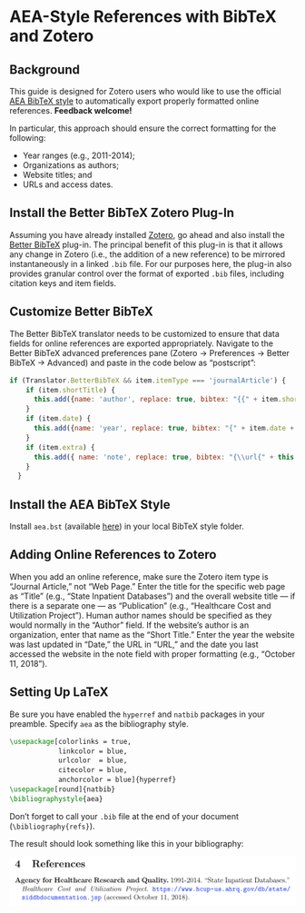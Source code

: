 # AEA-Style References with BibTeX and Zotero
## Background
This guide is designed for Zotero users who would like to use the official [AEA BibTeX style](https://www.aeaweb.org/journals/policies/templates) to automatically export properly formatted online references. **Feedback welcome!**

In particular, this approach should ensure the correct formatting for the following:
* Year ranges (e.g., 2011-2014);
* Organizations as authors;
* Website titles; and
* URLs and access dates.

## Install the Better BibTeX Zotero Plug-In
Assuming you have already installed [Zotero](https://www.zotero.org), go ahead and also install the [Better BibTeX](https://github.com/retorquere/zotero-better-bibtex) plug-in. The principal benefit of this plug-in is that it allows any change in Zotero (i.e., the addition of a new reference) to be mirrored instantaneously in a linked `.bib` file. For our purposes here, the plug-in also provides granular control over the format of exported `.bib` files, including citation keys and item fields.

## Customize Better BibTeX
The Better BibTeX translator needs to be customized to ensure that data fields for online references are exported appropriately. Navigate to the Better BibTeX advanced preferences pane (Zotero -> Preferences -> Better BibTeX -> Advanced) and paste in the code below as “postscript”:

```javascript
if (Translator.BetterBibTeX && item.itemType === 'journalArticle') {
    if (item.shortTitle) {
      this.add({name: 'author', replace: true, bibtex: "{{" + item.shortTitle + "}}" });
    }
    if (item.date) {
      this.add({name: 'year', replace: true, bibtex: "{" + item.date + "}" });
    }
    if (item.extra) {
      this.add({ name: 'note', replace: true, bibtex: "{\\url{" + this.enc_verbatim({value: item.url}) + "}" + " (accessed " + item.extra + ")" + "}" });
    }
  }
```

## Install the AEA BibTeX Style
Install `aea.bst` (available [here](https://www.aeaweb.org/journals/policies/templates)) in your local BibTeX style folder.

## Adding Online References to Zotero
When you add an online reference, make sure the Zotero item type is “Journal Article,” not “Web Page.” Enter the title for the specific web page as “Title” (e.g., “State Inpatient Databases”) and the overall website title — if there is a separate one — as “Publication” (e.g., “Healthcare Cost and Utilization Project”). Human author names should be specified as they would normally in the “Author” field.  If the website’s author is an organization, enter that name as the “Short Title.” Enter the year the website was last updated in “Date,” the URL in “URL,” and the date you last accessed the website in the note field with proper formatting (e.g., “October 11, 2018”).

## Setting Up LaTeX
Be sure you have enabled the `hyperref` and `natbib` packages in your preamble. Specify `aea` as the bibliography style.

```latex
\usepackage[colorlinks = true,
            linkcolor = blue,
            urlcolor  = blue,
            citecolor = blue,
            anchorcolor = blue]{hyperref}
\usepackage[round]{natbib}
\bibliographystyle{aea}
```

Don’t forget to call your `.bib` file at the end of your document (`\bibliography{refs}`).

The result should look something like this in your bibliography:

![Example](aea-example.png)
